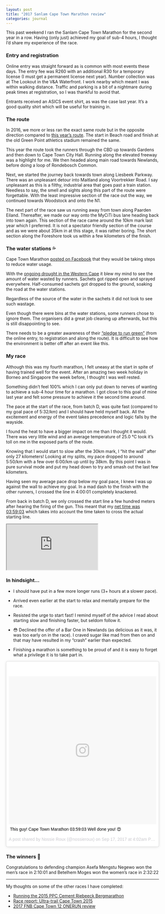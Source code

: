 ```yaml
---
layout: post
title: "2017 Sanlam Cape Town Marathon review"
categories: journal
---
```


This past weekend I ran the Sanlam Cape Town Marathon for the second year in a row. Having (only just) achieved my goal of sub-4 hours, I thought I’d share my experience of the race.

### Entry and registration

Online entry was straight forward as is common with most events these days.
The entry fee was R260 with an additional R30 for a temporary license (I must
get a permanent license next year). Number collection was at The Lookout in the
V&A Waterfront. I work nearby which meant I was within walking distance. Traffic
and parking is a bit of a nightmare during peak times at registration, so I
was thankful to avoid that.

Entrants received an ASICS event shirt, as was the case last year. It’s a good
quality shirt which will be useful for training in.

### The route

In 2016, we more or less ran the exact same route but in the opposite direction
compared to [this year’s route](https://www.capetownmarathon.com/the-events/marathon/).
The start in Beach road and finish at the old Green Point athletics stadium
remained the same.

This year the route took the runners through the CBD up towards Gardens and then
down to Cape Town City Hall. Running along the elevated freeway was a highlight
for me. We then headed along main road towards Newlands, before doing a loop of
Rondebosch Common.

Next, we started the journey back towards town along Liesbeek Parkway. There was
an unpleasant detour into Maitland along Voortrekker Road. I say unpleasant as
this is a filthy, industrial area that goes past a train station. Needless to
say, the smell and sights along this part of the route were forgettable. With
the least impressive section of the race out the way, we continued towards
Woodstock and onto the N1.

The next part of the race saw us running away from town along Paarden Eiland.
Thereafter, we made our way onto the MyCiTi bus lane heading back into town
again. This section of the race came around the 10km mark last year which I
preferred. It is not a spectator friendly section of the course and as we were
about 35km in at this stage, it was rather boring. The short section along the
Foreshore took us within a few kilometers of the finish.

### The water stations 💦

Cape Town Marathon [posted on Facebook](https://www.facebook.com/CTMarathon/photos/a.114493918653400.11271.100162726753186/1013491518753631/?type=3&theater)
that they would be taking steps to reduce water usage.

With the [ongoing drought in the Western Cape](https://www.westerncape.gov.za/general-publication/latest-western-cape-dam-levels)
it blew my mind to see the amount of water wasted by runners. Sachets got ripped
open and sprayed everywhere. Half-consumed sachets got dropped to the ground,
soaking the road at the water stations.

Regardless of the source of the water in the sachets it did not look to see such
wastage.

Even though there were bins at the water stations, some runners chose to ignore
them. The organisers did a great job cleaning up afterwards, but this is still
disappointing to see.

There needs to be a greater awareness of their [“pledge to run green”](http://www.capetownmarathon.com/take-the-pledge-to-run-green/)
(from the online entry, to registration and along the route). It is difficult to
see how the environment is better off after an event like this.

### My race

Although this was my fourth marathon, I felt uneasy at the start in spite of
having trained well for the event. After an amazing two week holiday in Borneo
and Singapore the week before, I thought I was well rested.

Something didn’t feel 100% which I can only put down to nerves of wanting to
achieve a sub-4 hour time for a marathon. I got close to this goal of mine last
year and felt some pressure to achieve it the second time around.

The pace at the start of the race, from batch D, was quite fast (compared to my
goal pace of 5:32/km) and I should have held myself back. All the excitement and
energy of the event takes precedence and logic falls by the wayside.

I found the heat to have a bigger impact on me than I thought it would. There
was very little wind and an average temperature of 25.0 °C took it’s toll on me
in the exposed parts of the route.

Knowing that I would start to slow after the 30km mark, I “hit the wall” after
only 27 kilometers! Looking at my splits, my pace dropped to around 5:50/km with
a few over 6:00/km up until by 38km. By this point I was in pure survival mode
and put my head down to try and smash out the last few kilometers.

Having seen my average pace drop below my goal pace, I knew I was up against the
wall to achieve my goal. In a mad dash to the finish with the other runners, I
crossed the line in 4:00:01 completely knackered.

From back in batch D, we only crossed the start line a few hundred meters after
hearing the firing of the gun. This meant that my [net time was 03:59:03](http://results.finishtime.co.za/MyResults.aspx?uid=35-2245-1-1234868)
which takes into account the time taken to cross the actual starting line.

<div class="u-fluid-embed">
    <iframe src="https://www.strava.com/activities/1187922782/embed/33815a8ae18626d55a80cc01fee3de67a89d0ca1"></iframe>
</div>

### In hindsight…

- I should have put in a few more longer runs (3+ hours at a slower pace).

- Arrived even earlier at the start to relax and mentally prepare for the race.

- Resisted the urge to start fast! I remind myself of the advice I read about
starting slow and finishing faster, but seldom follow it.

- 😳 Declined the offer of a Bar One in Newlands (as delicious as it was, it was
too early on in the race). I craved sugar like mad from then on and that may
have resulted in my “crash” earlier than expected.

- Finishing a marathon is something to be proud of and it is easy to forget what
a privilege it is to take part in.

<blockquote class="instagram-media" data-instgrm-captioned data-instgrm-version="7" style=" background:#FFF; border:0; border-radius:3px; box-shadow:0 0 1px 0 rgba(0,0,0,0.5),0 1px 10px 0 rgba(0,0,0,0.15); margin: 1px; max-width:658px; padding:0; width:99.375%; width:-webkit-calc(100% - 2px); width:calc(100% - 2px);">
    <div style="padding:8px;">
        <div style="background:#F8F8F8; line-height:0; margin-top:40px; padding:50.0% 0; text-align:center; width:100%;">
        <div style="background:url(data:image/png;base64,iVBORw0KGgoAAAANSUhEUgAAACwAAAAsCAMAAAApWqozAAAABGdBTUEAALGPC/xhBQAAAAFzUkdCAK7OHOkAAAAMUExURczMzPf399fX1+bm5mzY9AMAAADiSURBVDjLvZXbEsMgCES5/P8/t9FuRVCRmU73JWlzosgSIIZURCjo/ad+EQJJB4Hv8BFt+IDpQoCx1wjOSBFhh2XssxEIYn3ulI/6MNReE07UIWJEv8UEOWDS88LY97kqyTliJKKtuYBbruAyVh5wOHiXmpi5we58Ek028czwyuQdLKPG1Bkb4NnM+VeAnfHqn1k4+GPT6uGQcvu2h2OVuIf/gWUFyy8OWEpdyZSa3aVCqpVoVvzZZ2VTnn2wU8qzVjDDetO90GSy9mVLqtgYSy231MxrY6I2gGqjrTY0L8fxCxfCBbhWrsYYAAAAAElFTkSuQmCC); display:block; height:44px; margin:0 auto -44px; position:relative; top:-22px; width:44px;"></div>
    </div>
    <p style=" margin:8px 0 0 0; padding:0 4px;">
        <a href="https://www.instagram.com/p/BZI8W-cFIXY/" style=" color:#000; font-family:Arial,sans-serif; font-size:14px; font-style:normal; font-weight:normal; line-height:17px; text-decoration:none; word-wrap:break-word;" target="_blank">This guy! Cape Town Marathon 03:59:03 Well done you! 😍</a></p>
        <p style=" color:#c9c8cd; font-family:Arial,sans-serif; font-size:14px; line-height:17px; margin-bottom:0; margin-top:8px; overflow:hidden; padding:8px 0 7px; text-align:center; text-overflow:ellipsis; white-space:nowrap;">A post shared by Nossie Roux (@nossieroux) on <time style=" font-family:Arial,sans-serif; font-size:14px; line-height:17px;" datetime="2017-09-17T11:02:27+00:00">Sep 17, 2017 at 4:02am PDT</time></p>
    </div>
</blockquote>

### The winners 🥇

Congratulations to defending champion Asefa Mengstu Negewo won the men’s race in
2:10:01 and Betelhem Moges won the women’s race in 2:32:22

---

My thoughts on some of the other races I have completed:

- [Running the 2015 PPC Cement Riebeeck Bergmarathon](/journal/running-the-2015-ppc-cement-riebeeck-bergmarathon/)
- [Race report: Ultra-trail Cape Town 2015](/journal/race-report-ultra-trail-cape-town-2015/)
- [2017 FNB Cape Town 12 ONERUN review](/journal/2017-fnb-cape-town-12-onerun-review/)

<script src="//platform.instagram.com/en_US/embeds.js" async defer></script>
